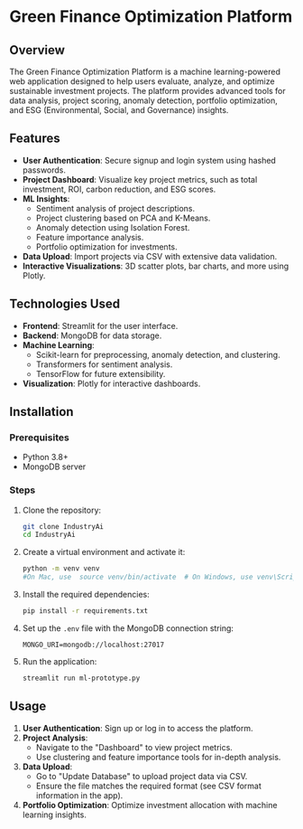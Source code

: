 # Green Finance Optimization Platform

## Overview
The Green Finance Optimization Platform is a machine learning-powered web application designed to help users evaluate, analyze, and optimize sustainable investment projects. The platform provides advanced tools for data analysis, project scoring, anomaly detection, portfolio optimization, and ESG (Environmental, Social, and Governance) insights.

## Features
- **User Authentication**: Secure signup and login system using hashed passwords.
- **Project Dashboard**: Visualize key project metrics, such as total investment, ROI, carbon reduction, and ESG scores.
- **ML Insights**:
  - Sentiment analysis of project descriptions.
  - Project clustering based on PCA and K-Means.
  - Anomaly detection using Isolation Forest.
  - Feature importance analysis.
  - Portfolio optimization for investments.
- **Data Upload**: Import projects via CSV with extensive data validation.
- **Interactive Visualizations**: 3D scatter plots, bar charts, and more using Plotly.

## Technologies Used
- **Frontend**: Streamlit for the user interface.
- **Backend**: MongoDB for data storage.
- **Machine Learning**:
  - Scikit-learn for preprocessing, anomaly detection, and clustering.
  - Transformers for sentiment analysis.
  - TensorFlow for future extensibility.
- **Visualization**: Plotly for interactive dashboards.

## Installation

### Prerequisites
- Python 3.8+
- MongoDB server

### Steps
1. Clone the repository:
   ```bash
   git clone IndustryAi
   cd IndustryAi
   ```
2. Create a virtual environment and activate it:
   ```bash
   python -m venv venv
   #On Mac, use  source venv/bin/activate  # On Windows, use venv\Scripts\activate
   ```
3. Install the required dependencies:
   ```bash
   pip install -r requirements.txt
   ```
4. Set up the `.env` file with the MongoDB connection string:
   ```
   MONGO_URI=mongodb://localhost:27017
   ```
5. Run the application:
   ```bash
   streamlit run ml-prototype.py
   ```

## Usage
1. **User Authentication**: Sign up or log in to access the platform.
2. **Project Analysis**:
   - Navigate to the "Dashboard" to view project metrics.
   - Use clustering and feature importance tools for in-depth analysis.
3. **Data Upload**:
   - Go to "Update Database" to upload project data via CSV.
   - Ensure the file matches the required format (see CSV format information in the app).
4. **Portfolio Optimization**: Optimize investment allocation with machine learning insights.


